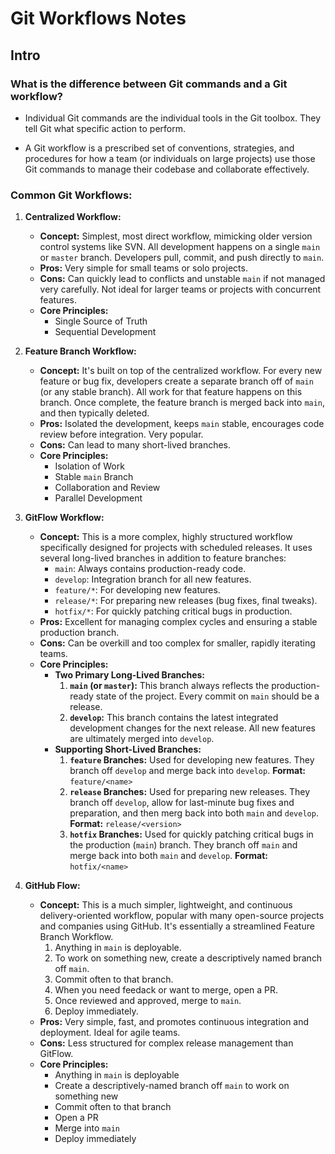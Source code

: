 # Git Workflows Notes

## Intro

### What is the difference between Git commands and a Git workflow?
- Individual Git commands are the individual tools in the Git toolbox. They
    tell Git what specific action to perform.

- A Git workflow is a prescribed set of conventions, strategies, and procedures
    for how a team (or individuals on large projects) use those Git commands to
    manage their codebase and collaborate effectively.

### Common Git Workflows:

1. **Centralized Workflow:**
    - **Concept:** Simplest, most direct workflow, mimicking older version
        control systems like SVN. All development happens on a single `main`
        or `master` branch. Developers pull, commit, and push directly to
        `main`.
    - **Pros:** Very simple for small teams or solo projects.
    - **Cons:** Can quickly lead to conflicts and unstable `main` if not
        managed very carefully. Not ideal for larger teams or projects with
        concurrent features.
    - **Core Principles:**
        - Single Source of Truth
        - Sequential Development

2. **Feature Branch Workflow:**
    - **Concept:** It's built on top of the centralized workflow. For every new
        feature or bug fix, developers create a separate branch off of `main`
        (or any stable branch). All work for that feature happens on this
        branch. Once complete, the feature branch is merged back into `main`,
        and then typically deleted.
    - **Pros:** Isolated the development, keeps `main` stable, encourages code
        review before integration. Very popular.
    - **Cons:** Can lead to many short-lived branches.
    - **Core Principles:**
        - Isolation of Work
        - Stable `main` Branch
        - Collaboration and Review
        - Parallel Development

3. **GitFlow Workflow:**
    - **Concept:** This is a more complex, highly structured workflow
        specifically designed for projects with scheduled releases. It uses
        several long-lived branches in addition to feature branches:
        - `main`: Always contains production-ready code.
        - `develop`: Integration branch for all new features.
        - `feature/*`: For developing new features.
        - `release/*`: For preparing new releases (bug fixes, final tweaks).
        - `hotfix/*`: For quickly patching critical bugs in production.
    - **Pros:** Excellent for managing complex cycles and ensuring a stable
        production branch.
    - **Cons:** Can be overkill and too complex for smaller, rapidly iterating
        teams.
    - **Core Principles:**
        - **Two Primary Long-Lived Branches:**
            1. **`main` (or `master`):** This branch always reflects the
                production-ready state of the project. Every commit on `main`
                should be a release.
            2. **`develop`:** This branch contains the latest integrated
                development changes for the next release. All new features are
                ultimately merged into `develop`.
        - **Supporting Short-Lived Branches:**
            1. **`feature` Branches:** Used for developing new features. They
                branch off `develop` and merge back into `develop`.
                **Format:** `feature/<name>`
            2. **`release` Branches:** Used for preparing new releases. They
                branch off `develop`, allow for last-minute bug fixes and
                preparation, and then merg back into both `main` and `develop`.
                **Format:** `release/<version>`
            3. **`hotfix` Branches:** Used for quickly patching critical bugs
                in the production (`main`) branch. They branch off `main` and
                merge back into both `main` and `develop`.
                **Format:** `hotfix/<name>`

4. **GitHub Flow:**
    - **Concept:** This is a much simpler, lightweight, and continuous
        delivery-oriented workflow, popular with many open-source projects and
        companies using GitHub. It's essentially a streamlined Feature Branch
        Workflow.
        1. Anything in `main` is deployable.
        2. To work on something new, create a descriptively named branch off
            `main`.
        3. Commit often to that branch.
        4. When you need feedack or want to merge, open a PR.
        5. Once reviewed and approved, merge to `main`.
        6. Deploy immediately.
    - **Pros:** Very simple, fast, and promotes continuous integration and
        deployment. Ideal for agile teams.
    - **Cons:** Less structured for complex release management than GitFlow.
    - **Core Principles:**
        - Anything in `main` is deployable
        - Create a descriptively-named branch off `main` to
            work on something new
        - Commit often to that branch
        - Open a PR
        - Merge into `main`
        - Deploy immediately
